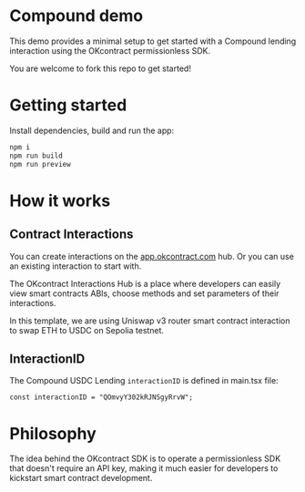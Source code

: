 # Compound demo

This demo provides a minimal setup to get started with a Compound lending interaction using the OKcontract permissionless SDK.

You are welcome to fork this repo to get started!

# Getting started

Install dependencies, build and run the app:

```sh
npm i
npm run build
npm run preview
```

# How it works

## Contract Interactions

You can create interactions on the [app.okcontract.com](https://app.okcontract.com) hub. Or you can use an existing interaction to start with.

The OKcontract Interactions Hub is a place where developers can easily view smart contracts ABIs, choose methods and set parameters of their interactions.

In this template, we are using Uniswap v3 router smart contract interaction to swap ETH to USDC on Sepolia testnet.

## InteractionID

The Compound USDC Lending `interactionID` is defined in main.tsx file:

```tsx
const interactionID = "QOmvyY302kRJNSgyRrvW";
```

# Philosophy

The idea behind the OKcontract SDK is to operate a permissionless SDK that doesn't require an API key, making it much easier for developers to kickstart smart contract development.
